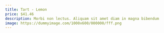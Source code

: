 ```yaml
---
title: Tart - Lemon
price: $41.46
description: Morbi non lectus. Aliquam sit amet diam in magna bibendum imperdiet. Nullam orci pede, venenatis non, sodales sed, tincidunt eu, felis.
image: https://dummyimage.com/1000x600/000000/fff.png
---
```

